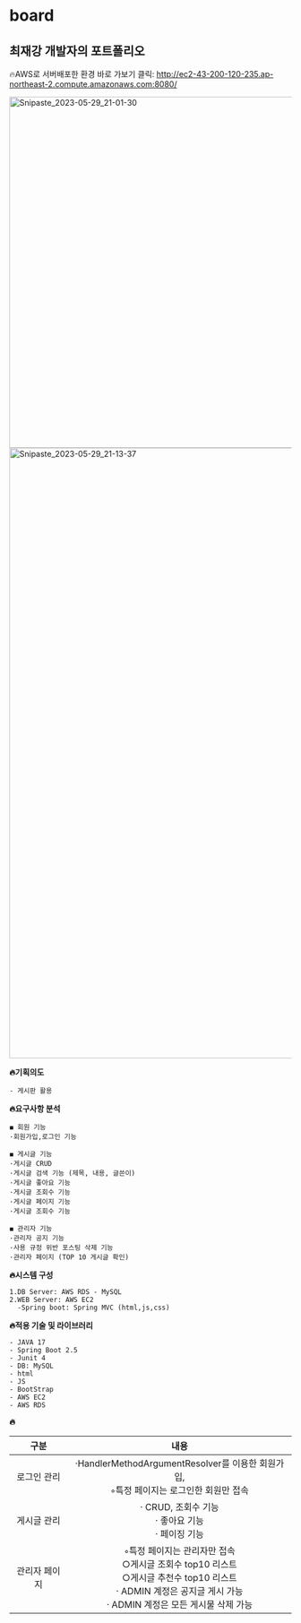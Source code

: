 # board

## 최재강 개발자의 포트폴리오
🔥AWS로 서버배포한 환경 바로 가보기 클릭: 
http://ec2-43-200-120-235.ap-northeast-2.compute.amazonaws.com:8080/

<img width="627" alt="Snipaste_2023-05-29_21-01-30" src="https://github.com/JaeKang20/board/assets/100588597/21b7d9a7-31bc-4b62-9d44-92eda1452541"><img width="1090" alt="Snipaste_2023-05-29_21-13-37" src="https://github.com/JaeKang20/board/assets/100588597/d96563d0-3513-4c31-9879-96715baec4e1">


**🔥기획의도**

```
- 게시판 활용
```
**🔥요구사항 분석**

``` 
◼ 회원 기능
·회원가입,로그인 기능

◼ 게시글 기능
·게시글 CRUD
·게시글 검색 기능 (제목, 내용, 글쓴이)
·게시글 좋아요 기능
·게시글 조회수 기능
·게시글 페이지 기능
·게시글 조회수 기능

◼ 관리자 기능
·관리자 공지 기능
·사용 규정 위반 포스팅 삭제 기능
·관리자 페이지 (TOP 10 게시글 확인)
```


**🔥시스템 구성**

```
1.DB Server: AWS RDS - MySQL
2.WEB Server: AWS EC2
  -Spring boot: Spring MVC (html,js,css)
```

**🔥적용 기술 및 라이브러리**

```
- JAVA 17
- Spring Boot 2.5
- Junit 4
- DB: MySQL
- html
- JS
- BootStrap
- AWS EC2
- AWS RDS
```

**🔥**


|          구분         |                                                                                                       내용                                                                                                     |
|:---------------------:|:--------------------------------------------------------------------------------------------------------------------------------------------------------------------------------------------------------------:|
|        로그인 관리    |  ·HandlerMethodArgumentResolver를 이용한 회원가입,<br>◦특정 페이지는 로그인한 회원만 접속                                                                            |
|        게시글 관리    |     · CRUD, 조회수 기능<br>     · 좋아요 기능 <br>    · 페이징 기능                                                                                                                                                    |
|      관리자 페이지    |      ◦특정 페이지는 관리자만 접속  <br>        ○게시글 조회수 top10 리스트      <br>      ○게시글 추천수 top10 리스트  <br>   · ADMIN 계정은 공지글 게시 가능  <br>   · ADMIN 계정은 모든 게시물 삭제 가능    |



